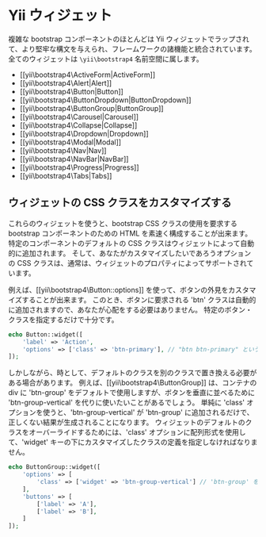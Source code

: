 Yii ウィジェット
================

複雑な bootstrap コンポーネントのほとんどは Yii ウィジェットでラップされて、より堅牢な構文を与えられ、フレームワークの諸機能と統合されています。
全てのウィジェットは `\yii\bootstrap4` 名前空間に属します。

- [[yii\bootstrap4\ActiveForm|ActiveForm]]
- [[yii\bootstrap4\Alert|Alert]]
- [[yii\bootstrap4\Button|Button]]
- [[yii\bootstrap4\ButtonDropdown|ButtonDropdown]]
- [[yii\bootstrap4\ButtonGroup|ButtonGroup]]
- [[yii\bootstrap4\Carousel|Carousel]]
- [[yii\bootstrap4\Collapse|Collapse]]
- [[yii\bootstrap4\Dropdown|Dropdown]]
- [[yii\bootstrap4\Modal|Modal]]
- [[yii\bootstrap4\Nav|Nav]]
- [[yii\bootstrap4\NavBar|NavBar]]
- [[yii\bootstrap4\Progress|Progress]]
- [[yii\bootstrap4\Tabs|Tabs]]


## ウィジェットの CSS クラスをカスタマイズする <span id="customizing-css-classes"></span>

これらのウィジェットを使うと、bootstrap CSS クラスの使用を要求する bootstrap コンポーネントのための HTML を素速く構成することが出来ます。
特定のコンポーネントのデフォルトの CSS クラスはウィジェットによって自動的に追加されます。
そして、あなたがカスタマイズしたいであろうオプションの CSS クラスは、通常は、ウィジェットのプロパティによってサポートされています。

例えば、[[yii\bootstrap4\Button::options]] を使って、ボタンの外見をカスタマイズすることが出来ます。
このとき、ボタンに要求される 'btn' クラスは自動的に追加されますので、あなたが心配をする必要はありません。
特定のボタン・クラスを指定するだけで十分です。

```php
echo Button::widget([
    'label' => 'Action',
    'options' => ['class' => 'btn-primary'], // "btn btn-primary" というクラスを生成
]);
```

しかしながら、時として、デフォルトのクラスを別のクラスで置き換える必要がある場合があります。
例えば、[[yii\bootstrap4\ButtonGroup]] は、コンテナの div に 'btn-group' をデフォルトで使用しますが、ボタンを垂直に並べるために 'btn-group-vertical' を代りに使いたいことがあるでしょう。
単純に 'class' オプションを使うと、'btn-group-vertical' が 'btn-group' に追加されるだけで、正しくない結果が生成されることになります。
ウィジェットのデフォルトのクラスをオーバーライドするためには、'class' オプションに配列形式を使用して、'widget' キーの下にカスタマイズしたクラスの定義を指定しなければなりません。

```php
echo ButtonGroup::widget([
    'options' => [
        'class' => ['widget' => 'btn-group-vertical'] // 'btn-group' を 'btn-group-vertical' で置き換え
    ],
    'buttons' => [
        ['label' => 'A'],
        ['label' => 'B'],
    ]
]);
```
